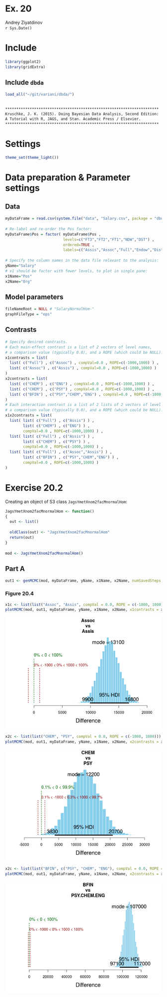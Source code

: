 # Ex. 20
Andrey Ziyatdinov  
`r Sys.Date()`  




# Include 


```r
library(ggplot2)
library(gridExtra)
```

## Include `dbda`


```r
load_all("~/git/variani/dbda/")
```

```

*********************************************************************
Kruschke, J. K. (2015). Doing Bayesian Data Analysis, Second Edition:
A Tutorial with R, JAGS, and Stan. Academic Press / Elsevier.
*********************************************************************
```

# Settings


```r
theme_set(theme_light())
```

# Data preparation & Parameter settings

## Data


```r
myDataFrame = read.csv(system.file("data", "Salary.csv", package = "dbda"))

# Re-label and re-order the Pos factor:
myDataFrame$Pos = factor( myDataFrame$Pos , 
                          levels=c("FT3","FT2","FT1","NDW","DST") , 
                          ordered=TRUE , 
                          labels=c("Assis","Assoc","Full","Endow","Disting") )

# Specify the column names in the data file relevant to the analysis:
yName="Salary" 
# x1 should be factor with fewer levels, to plot in single pane:
x1Name="Pos" 
x2Name="Org" 
```

## Model parameters


```r
fileNameRoot = NULL # "SalaryNormalHom-" 
graphFileType = "eps" 
```

## Contrasts


```r
# Specify desired contrasts.
# Each main-effect contrast is a list of 2 vectors of level names, 
# a comparison value (typically 0.0), and a ROPE (which could be NULL):
x1contrasts = list( 
  list( c("Full") , c("Assoc") , compVal=0.0 , ROPE=c(-1000,1000) ) ,
  list( c("Assoc") , c("Assis") , compVal=0.0 , ROPE=c(-1000,1000) ) 
)
x2contrasts = list( 
  list( c("CHEM") , c("ENG") , compVal=0.0 , ROPE=c(-1000,1000) ) ,
  list( c("CHEM") , c("PSY") , compVal=0.0 , ROPE=c(-1000,1000) ) ,
  list( c("BFIN") , c("PSY","CHEM","ENG") , compVal=0.0 , ROPE=c(-1000,1000) ) 
)
# Each interaction contrast is a list of 2 lists of 2 vectors of level names, 
# a comparison value (typically 0.0), and a ROPE (which could be NULL)::
x1x2contrasts = list( 
  list( list( c("Full") , c("Assis") ) ,
        list( c("CHEM") , c("ENG") ) ,
        compVal=0.0 , ROPE=c(-1000,1000) ) ,
  list( list( c("Full") , c("Assis") ) ,
        list( c("CHEM") , c("PSY") ) ,
        compVal=0.0 , ROPE=c(-1000,1000) ) ,
  list( list( c("Full") , c("Assoc","Assis") ) ,
        list( c("BFIN") , c("PSY","CHEM","ENG") ) , 
        compVal=0.0 , ROPE=c(-1000,1000) )
) 
```

# Exercise 20.2

Creating an object of S3 class `JagsYmetXnom2facMnormalHom`:


```r
JagsYmetXnom2facMnormalHom <- function()
{
  out <- list()
  
  oldClass(out) <- "JagsYmetXnom2facMnormalHom"
  return(out)
}

mod <- JagsYmetXnom2facMnormalHom()
```


## Part A


```r
out1 <- genMCMC(mod, myDataFrame, yName, x1Name, x2Name, numSavedSteps = 15000, thinSteps = 5)
```

### Figure 20.4


```r
x1c <- list(list("Assoc", "Assis", compVal = 0.0, ROPE = c(-1000, 1000)))
plotMCMC(mod, out1, myDataFrame, yName, x1Name, x2Name, x1contrasts = x1c)
```

![](figures-20/fig_20_4-1.png)<!-- -->

```r
x2c <- list(list("CHEM", "PSY", compVal = 0.0, ROPE = c(-1000, 1000)))
plotMCMC(mod, out1, myDataFrame, yName, x1Name, x2Name, x2contrasts = x2c)
```

![](figures-20/fig_20_4-2.png)<!-- -->

```r
x2c <- list(list("BFIN", c("PSY", "CHEM", "ENG"), compVal = 0.0, ROPE = c(-1000, 1000)))
plotMCMC(mod, out1, myDataFrame, yName, x1Name, x2Name, x2contrasts = x2c)
```

![](figures-20/fig_20_4-3.png)<!-- -->

